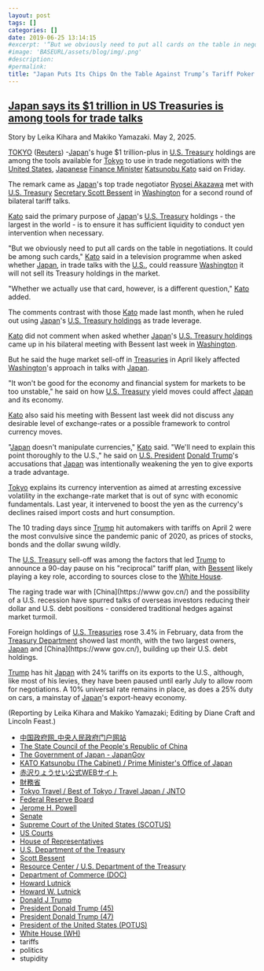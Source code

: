 ```yaml
---
layout: post
tags: []
categories: []
date: 2019-06-25 13:14:15
#excerpt: '“But we obviously need to put all cards on the table in negotiations. It could be among such cards. Whether we actually use that card, however, is a different question.” – Katsunobu Kato, Japan trade negotiator'
#image: 'BASEURL/assets/blog/img/.png'
#description:
#permalink:
title: "Japan Puts Its Chips On the Table Against Trump’s Tariff Poker. $1 Trillion In US Treasuries"
---
```



## [Japan says its $1 trillion in US Treasuries is among tools for trade talks](https://www.msn.com/en-us/money/markets/japan-says-its-1-trillion-in-us-treasuries-is-among-tools-for-trade-talks/ar-AA1E0Tfm?ocid=emmx-mmx-feeds&cvid=dc580c044ff242d7a9c03c65832866ca&PC=EMMX01)

Story by Leika Kihara and Makiko Yamazaki. May 2, 2025.

[TOKYO](https://www.japan.travel/jp/destinations/kanto/tokyo/) ([Reuters](https://www.reuters.com/)) -[Japan](https://www.japan.go.jp/)'s huge $1 trillion-plus in [U.S. Treasury](https://home.treasury.gov/resource-center/data-chart-center/interest-rates/TextView) holdings are among the tools available for [Tokyo](https://www.japan.travel/jp/destinations/kanto/tokyo/) to use in trade negotiations with the [United States](https://www.usa.gov/), [Japanese](https://www.japan.go.jp/) [Finance Minister](https://www.mof.go.jp/) [Katsunobu Kato](https://japan.kantei.go.jp/103/meibo/daijin/kato_katsunobu_e.html) said on Friday.

The remark came as [Japan](https://www.japan.go.jp/)'s top trade negotiator [Ryosei Akazawa](https://www.ryosei-akazawa.com/) met with [U.S. Treasury](https://home.treasury.gov/) [Secretary Scott Bessent](https://home.treasury.gov/about/general-information/officials/scott-bessent) in [Washington](https://dc.gov/) for a second round of bilateral tariff talks.

[Kato](https://japan.kantei.go.jp/103/meibo/daijin/kato_katsunobu_e.html) said the primary purpose of [Japan](https://www.japan.go.jp/)'s [U.S. Treasury](https://home.treasury.gov/resource-center/data-chart-center/interest-rates/TextView) holdings - the largest in the world - is to ensure it has sufficient liquidity to conduct yen intervention when necessary.

"But we obviously need to put all cards on the table in negotiations. It could be among such cards," [Kato](https://japan.kantei.go.jp/103/meibo/daijin/kato_katsunobu_e.html) said in a television programme when asked whether [Japan](https://www.japan.go.jp/), in trade talks with the [U.S.](https://www.usa.gov/), could reassure [Washington](https://dc.gov/) it will not sell its Treasury holdings in the market.

"Whether we actually use that card, however, is a different question," [Kato](https://japan.kantei.go.jp/103/meibo/daijin/kato_katsunobu_e.html) added.

The comments contrast with those [Kato](https://japan.kantei.go.jp/103/meibo/daijin/kato_katsunobu_e.html) made last month, when he ruled out using [Japan](https://www.japan.go.jp/)'s [U.S. Treasury holdings](https://home.treasury.gov/resource-center/data-chart-center/interest-rates/TextView) as trade leverage.

[Kato](https://japan.kantei.go.jp/103/meibo/daijin/kato_katsunobu_e.html) did not comment when asked whether [Japan](https://www.japan.go.jp/)'s [U.S. Treasury holdings](https://home.treasury.gov/resource-center/data-chart-center/interest-rates/TextView) came up in his bilateral meeting with Bessent last week in [Washington](https://dc.gov/).

But he said the huge market sell-off in [Treasuries](https://home.treasury.gov/resource-center/data-chart-center/interest-rates/TextView) in April likely affected [Washington](https://dc.gov/)'s approach in talks with [Japan](https://www.japan.go.jp/).

"It won't be good for the economy and financial system for markets to be too unstable," he said on how [U.S. Treasury](https://home.treasury.gov/resource-center/data-chart-center/interest-rates/TextView) yield moves could affect [Japan](https://www.japan.go.jp/) and its economy.

[Kato](https://japan.kantei.go.jp/103/meibo/daijin/kato_katsunobu_e.html) also said his meeting with Bessent last week did not discuss any desirable level of exchange-rates or a possible framework to control currency moves.

"[Japan](https://www.japan.go.jp/) doesn't manipulate currencies," [Kato](https://japan.kantei.go.jp/103/meibo/daijin/kato_katsunobu_e.html) said. "We'll need to explain this point thoroughly to the U.S.," he said on [U.S. President](https://www.whitehouse.gov/) [Donald Trump](https://www.donaldjtrump.com/)'s accusations that [Japan](https://www.japan.go.jp/) was intentionally weakening the yen to give exports a trade advantage.

[Tokyo](https://www.japan.travel/jp/destinations/kanto/tokyo/) explains its currency intervention as aimed at arresting excessive volatility in the exchange-rate market that is out of sync with economic fundamentals. Last year, it intervened to boost the yen as the currency's declines raised import costs and hurt consumption.

The 10 trading days since [Trump](https://www.donaldjtrump.com/) hit automakers with tariffs on April 2 were the most convulsive since the pandemic panic of 2020, as prices of stocks, bonds and the dollar swung wildly.

The [U.S. Treasury](https://home.treasury.gov/resource-center/data-chart-center/interest-rates/TextView) sell-off was among the factors that led [Trump](https://www.donaldjtrump.com/) to announce a 90-day pause on his "reciprocal" tariff plan, with [Bessent](https://home.treasury.gov/about/general-information/officials/scott-bessent) likely playing a key role, according to sources close to the [White House](https://www.whitehouse.gov/).

The raging trade war with [China](https://www gov.cn/) and the possibility of a U.S. recession have spurred talks of overseas investors reducing their dollar and U.S. debt positions - considered traditional hedges against market turmoil.

Foreign holdings of [U.S. Treasuries](https://home.treasury.gov/resource-center/data-chart-center/interest-rates/TextView) rose 3.4% in February, data from the [Treasury Department](https://home.treasury.gov/) showed last month, with the two largest owners, [Japan](https://www.japan.go.jp/) and [China](https://www gov.cn/), building up their U.S. debt holdings.

[Trump](https://www.donaldjtrump.com/) has hit [Japan](https://www.japan.go.jp/) with 24% tariffs on its exports to the U.S., although, like most of his levies, they have been paused until early July to allow room for negotiations. A 10% universal rate remains in place, as does a 25% duty on cars, a mainstay of [Japan](https://www.japan.go.jp/)'s export-heavy economy.

(Reporting by Leika Kihara and Makiko Yamazaki; Editing by Diane Craft and Lincoln Feast.)

- [中国政府网_中央人民政府门户网站](https://www.gov.cn/)
- [The State Council of the People's Republic of China](https://english.www.gov.cn/)
- [The Government of Japan - JapanGov](https://www.japan.go.jp/)
- [KATO Katsunobu (The Cabinet) / Prime Minister's Office of Japan](https://japan.kantei.go.jp/103/meibo/daijin/kato_katsunobu_e.html)
- [赤沢りょうせい公式WEBサイト](https://www.ryosei-akazawa.com/)
- [財務省](https://www.mof.go.jp/index.htm)
- [Tokyo Travel / Best of Tokyo / Travel Japan / JNTO](https://www.japan.travel/jp/destinations/kanto/tokyo/)
- [Federal Reserve Board](https://www.federalreserve.gov/)
- [Jerome H. Powell](https://www.federalreserve.gov/aboutthefed/bios/board/powell.htm)
- [Senate](https://www.senate.gov/)
- [Supreme Court of the United States (SCOTUS)](https://www.supremecourt.gov/)
- [US Courts](https://www.uscourts.gov/)
- [House of Representatives](https://www.house.gov/)
- [U.S. Department of the Treasury](https://home.treasury.gov/)
- [Scott Bessent](https://home.treasury.gov/about/general-information/officials/scott-bessent)
- [Resource Center / U.S. Department of the Treasury](https://home.treasury.gov/resource-center/data-chart-center/interest-rates/TextView)
- [Department of Commerce (DOC)](https://www.commerce.gov/)
- [Howard Lutnick](https://www.commerce.gov/about/leadership/howard-lutnick)
- [Howard W. Lutnick](https://www.linkedin.com/in/howardwlutnick/)
- [Donald J Trump](https://www.donaldjtrump.com/)
- [President Donald Trump (45)](https://trumpwhitehouse.archives.gov/)
- [President Donald Trump (47)](https://www.whitehouse.gov/)
- [President of the United States (POTUS)](https://www.whitehouse.gov/)
- [White House (WH)](https://www.whitehouse.gov/)
- tariffs
- politics 
- stupidity 